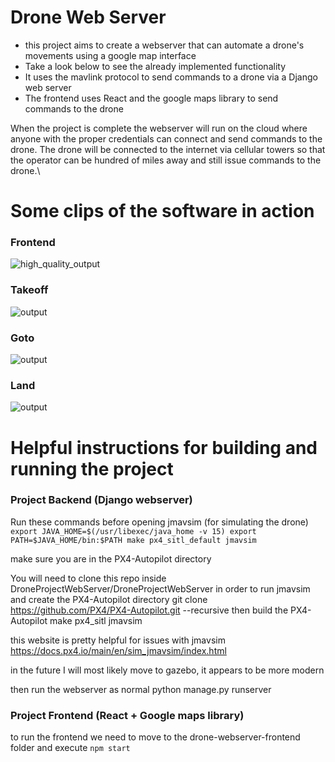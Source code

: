 # Drone Web Server
* this project aims to create a webserver that can automate a drone's movements using a google map interface
* Take a look below to see the already implemented functionality
* It uses the mavlink protocol to send commands to a drone via a Django web server
* The frontend uses React and the google maps library to send commands to the drone 

When the project is complete the webserver will run on the cloud where anyone with the proper credentials 
can connect and send commands to the drone. The drone will be connected to the internet via cellular towers so that
the operator can be hundred of miles away and still issue commands to the drone.\

# Some clips of the software in action

### Frontend
![high_quality_output](https://github.com/user-attachments/assets/d612e68b-2ab1-439c-a31d-b96b05630627)

### Takeoff
![output](https://github.com/user-attachments/assets/293c3b22-c451-402c-a450-fcc6afdb4613)

### Goto
![output](https://github.com/user-attachments/assets/c22fefa1-a34b-46cb-8879-69ac2ef95ca8)

### Land
![output](https://github.com/user-attachments/assets/ac3f1745-5636-4012-a0db-90e6d406bdef)


# Helpful instructions for building and running the project

### Project Backend (Django webserver)
Run these commands before opening jmavsim (for simulating the drone)
`export JAVA_HOME=$(/usr/libexec/java_home -v 15)
export PATH=$JAVA_HOME/bin:$PATH
make px4_sitl_default jmavsim`

make sure you are in the PX4-Autopilot directory

You will need to clone this repo inside DroneProjectWebServer/DroneProjectWebServer in order to run jmavsim and create
the PX4-Autopilot directory
git clone https://github.com/PX4/PX4-Autopilot.git --recursive
then build the PX4-Autopilot
make px4_sitl jmavsim

this website is pretty helpful for issues with jmavsim
https://docs.px4.io/main/en/sim_jmavsim/index.html

in the future I will most likely move to gazebo, it appears to be more modern

then run the webserver as normal
python manage.py runserver

### Project Frontend (React + Google maps library)
to run the frontend we need to move to the drone-webserver-frontend folder and execute
`npm start`
